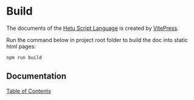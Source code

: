 # Build

The documents of the [Hetu Script Language](https://github.com/hetu-script/hetu-script) is created by [VitePress](https://github.com/vuejs/vitepress).

Run the command below in project root folder to build the doc into static html pages:

```
npm run build
```

## Documentation

[Table of Contents](docs/en-US/index.md)
